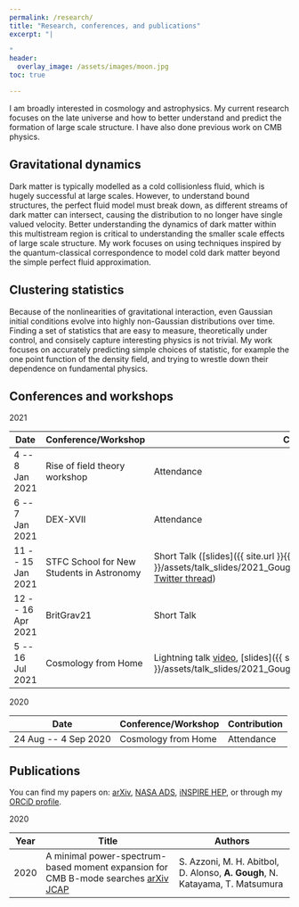 ```yaml
---
permalink: /research/
title: "Research, conferences, and publications"
excerpt: "|

"
header:
  overlay_image: /assets/images/moon.jpg
toc: true

---
```


I am broadly interested in cosmology and astrophysics. My current research focuses on the late universe and how to better understand and predict the formation of large scale structure. I have also done previous work on CMB physics.

## Gravitational dynamics
 Dark matter is typically modelled as a cold collisionless fluid, which is hugely successful at large scales. However, to understand bound structures, the perfect fluid model must break down, as different streams of dark matter can intersect, causing the distribution to no longer have single valued velocity. Better understanding the dynamics of dark matter within this multistream region is critical to understanding the smaller scale effects of large scale structure. My work focuses on using techniques inspired by the quantum-classical correspondence to model cold dark matter beyond the simple perfect fluid approximation.

## Clustering statistics
Because of the nonlinearities of gravitational interaction, even Gaussian initial conditions evolve into highly non-Gaussian distributions over time. Finding a set of statistics that are easy to measure, theoretically under control, and consisely capture interesting physics is not trivial. My work focuses on accurately predicting simple choices of statistic, for example the one point function of the density field, and trying to wrestle down their dependence on fundamental physics.



## Conferences and workshops
2021

|Date | Conference/Workshop | Contribution |
|---- | ---- | ---- |
|4 -- 8 Jan 2021 | Rise of field theory workshop | Attendance |
|6 -- 7 Jan 2021 | DEX-XVII | Attendance |
|11 -- 15 Jan 2021 | STFC School for New Students in Astronomy| Short Talk ([slides]({{ site.url }}{{ site.baseurl }}/assets/talk_slides/2021_Gough_STFC_Intro_School_for_Astronomy.pdf), [Twitter thread](https://twitter.com/acwgough/status/1349756493214658564?s=20))|
|12 -- 16 Apr 2021 | BritGrav21 | Short Talk |
|5 -- 16 Jul 2021 | Cosmology from Home | Lightning talk [video](https://youtu.be/wJ6jT9LVLP8?t=1165), [slides]({{ site.url }}{{ site.baseurl }}/assets/talk_slides/2021_Gough_CfH_flashtalk.pdf) |


2020

|Date | Conference/Workshop | Contribution |
|---- | ---- | ---- |
|24 Aug -- 4 Sep 2020| Cosmology from Home | Attendance |


## Publications
You can find my papers on: [arXiv](https://arxiv.org/a/gough_a_1.html), [NASA ADS](https://ui.adsabs.harvard.edu/search/q=orcid%3A0000-0002-1524-6949&sort=date+desc), [iNSPIRE HEP](https://inspirehep.net/authors/1837179), or through my [ORCiD profile](https://orcid.org/0000-0002-1524-6949).

2020

|Year | Title | Authors |
|---  | ---   | ---     |
|2020 | A minimal power-spectrum-based moment expansion for CMB B-mode searches [arXiv](https://arxiv.org/abs/2011.11575) [JCAP](https://doi.org/10.1088/1475-7516/2021/05/047) | S. Azzoni, M. H. Abitbol, D. Alonso, **A. Gough**, N. Katayama, T. Matsumura |
